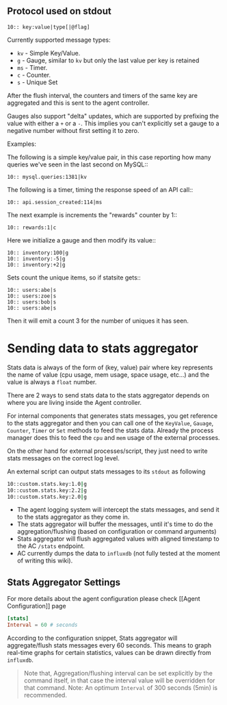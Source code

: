 
Protocol used on stdout
-----------------------


    10:: key:value|type[|@flag]

Currently supported message types:

* `kv` - Simple Key/Value.
* `g`  - Gauge, similar to `kv` but only the last value per key is retained
* `ms` - Timer.
* `c`  - Counter.
* `s`  - Unique Set

After the flush interval, the counters and timers of the same key are
aggregated and this is sent to the agent controller.

Gauges also support "delta" updates, which are supported by prefixing the
value with either a `+` or a `-`. This implies you can't explicitly set a gauge to a negative number without first setting it to zero.

Examples:

The following is a simple key/value pair, in this case reporting how many
queries we've seen in the last second on MySQL::

    10:: mysql.queries:1381|kv

The following is a timer, timing the response speed of an API call::

    10:: api.session_created:114|ms

The next example is increments the "rewards" counter by 1::

    10:: rewards:1|c

Here we initialize a gauge and then modify its value::

    10:: inventory:100|g
    10:: inventory:-5|g
    10:: inventory:+2|g

Sets count the unique items, so if statsite gets::

    10:: users:abe|s
    10:: users:zoe|s
    10:: users:bob|s
    10:: users:abe|s

Then it will emit a count 3 for the number of uniques it has seen.

# Sending data to stats aggregator
Stats data is always of the form of (key, value) pair where key represents the name of value (cpu usage, mem usage, space usage, etc...) and the value is always a `float` number.

There are 2 ways to send stats data to the stats aggregator depends on where you are living inside the Agent controller. 

For internal components that generates stats messages, you get reference to the stats aggregator and then you can call one of the `KeyValue`, `Gauage`, `Counter`, `Timer` or `Set` methods to feed the stats data. Already the process manager does this to feed the `cpu` and `mem` usage of the external processes.

On the other hand for external processes/script, they just need to write stats messages on the correct log level.

An external script can output stats messages to its `stdout` as following

```bash
10::custom.stats.key:1.0|g
10::custom.stats.key:2.2|g
10::custom.stats.key:2.0|g
```

- The agent logging system will intercept the stats messages, and send it to the stats aggregator as they come in.
- The stats aggregator will buffer the messages, until it's time to do the aggregation/flushing (based on configuration or command arguments)
- Stats aggregator will flush aggregated values with aligned timestamp to the AC `/stats` endpoint.
- AC currently dumps the data to `influxdb` (not fully tested at the moment of writing this wiki).

## Stats Aggregator Settings
For more details about the agent configuration please check [[Agent Configuration]] page

```toml
[stats]
Interval = 60 # seconds
```
According to the configuration snippet, Stats aggregator will aggregate/flush stats messages every 60 seconds.  This means to graph real-time graphs for certain statistics, values can be drawn directly from `influxdb`.

> Note that, Aggregation/flushing interval can be set explicitly by the command itself, in that case the interval value will be overridden for that command.
> Note: An optimum `Interval` of 300 seconds (5min) is recommended.